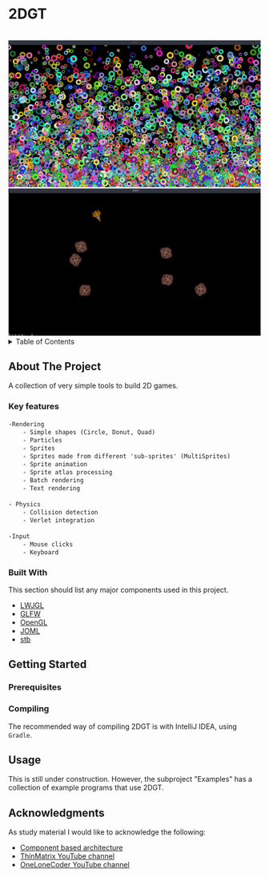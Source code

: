 # 2DGT

<div id="top"></div>
<br />
<div align="center">
    <img src="/assets/shapes-batch.png">
    <img src="/assets/space-shooter.png">
</div>

<!-- TABLE OF CONTENTS -->
<details>
  <summary>Table of Contents</summary>
  <ol>
    <li>
      <a href="#about-the-project">About The Project</a>
      <ul>
        <li><a href="#built-with">Built With</a></li>
      </ul>
    </li>
    <li>
      <a href="#getting-started">Getting Started</a>
      <ul>
        <li><a href="#prerequisites">Prerequisites</a></li>
        <li><a href="#installation">Installation</a></li>
      </ul>
    </li>
    <li><a href="#usage">Usage</a></li>
    <li><a href="#acknowledgments">Acknowledgments</a></li>
  </ol>
</details>

<!-- ABOUT THE PROJECT -->
## About The Project

A collection of very simple tools to build 2D games.

### Key features

```
-Rendering
	- Simple shapes (Circle, Donut, Quad)
	- Particles
	- Sprites
	- Sprites made from different 'sub-sprites' (MultiSprites)
	- Sprite animation
	- Sprite atlas processing
	- Batch rendering
	- Text rendering
	
- Physics
    - Collision detection
    - Verlet integration
	
-Input
	- Mouse clicks
	- Keyboard
```


### Built With

This section should list any major components used in this project.

* [LWJGL](https://www.lwjgl.org/)
* [GLFW](https://www.glfw.org/)
* [OpenGL](https://www.opengl.org/)
* [JOML](https://joml-ci.github.io/JOML/)
* [stb](https://github.com/nothings/stb)

<!-- GETTING STARTED -->
## Getting Started
### Prerequisites

<!-- TODO -->

### Compiling

The recommended way of compiling 2DGT is with IntelliJ IDEA, using `Gradle`.

<!-- TODO -->

<!-- USAGE EXAMPLES -->
## Usage

This is still under construction. 
However, the subproject "Examples" has a collection of example programs that use 2DGT.

<!-- ACKNOWLEDGMENTS -->
## Acknowledgments

As study material I would like to acknowledge the following:

* [Component based architecture](https://gameprogrammingpatterns.com/component.html)
* [ThinMatrix YouTube channel](https://www.youtube.com/channel/UCUkRj4qoT1bsWpE_C8lZYoQ)
* [OneLoneCoder YouTube channel](https://www.youtube.com/c/javidx9)
